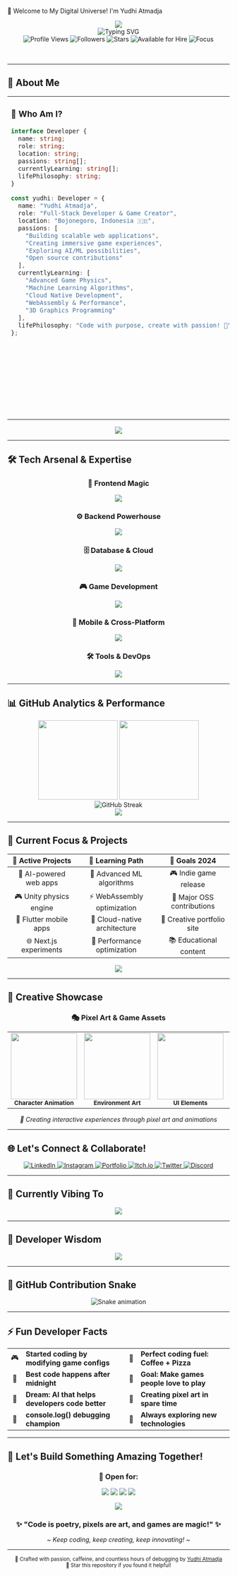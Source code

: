 🌟 Welcome to My Digital Universe! I'm Yudhi Atmadja
<div align="center">
  <img src="https://capsule-render.vercel.app/api?type=waving&color=gradient&customColorList=6,11,20&height=200&section=header&text=Code%20%7C%20Create%20%7C%20Innovate&fontSize=35&fontColor=ffffff&animation=fadeIn&fontAlignY=35&desc=Transforming%20Ideas%20into%20Interactive%20Experiences&descSize=16&descAlignY=55" />
</div>
<div align="center">
  <img src="https://readme-typing-svg.herokuapp.com?font=Fira+Code&weight=600&size=28&duration=3000&pause=1000&color=00F5FF&center=true&vCenter=true&width=800&lines=🚀+Full-Stack+Developer;🎮+Game+Development+Enthusiast;🤖+AI+%26+Machine+Learning+Explorer;🎨+Creative+Problem+Solver;✨+Building+the+Future%2C+One+Line+at+a+Time;🌏+Based+in+Surabaya%2C+Indonesia;💡+Open+Source+Contributor;🔥+Pixel+Art+Creator" alt="Typing SVG" />
</div>
<div align="center">
  <img src="https://komarev.com/ghpvc/?username=goonesmile&label=Profile%20Views&color=00f5ff&style=for-the-badge&labelColor=000000" alt="Profile Views" />
  <img src="https://img.shields.io/github/followers/goonesmile?label=Followers&style=for-the-badge&color=ff6b6b&labelColor=000000" alt="Followers" />
  <img src="https://img.shields.io/github/stars/goonesmile?label=Total%20Stars&style=for-the-badge&color=4ecdc4&labelColor=000000" alt="Stars" />
  <img src="https://img.shields.io/badge/Status-Available%20for%20Hire-brightgreen?style=for-the-badge&labelColor=000000" alt="Available for Hire" />
  <img src="https://img.shields.io/badge/Focus-Full%20Stack%20%26%20Game%20Dev-blueviolet?style=for-the-badge&labelColor=000000" alt="Focus" />
</div>
<br/>


<br/>

---

## 🎯 About Me

<table border="0" align="center">
<tr>
<td width="50%" valign="top">

### 🚀 **Who Am I?**
```typescript
interface Developer {
  name: string;
  role: string;
  location: string;
  passions: string[];
  currentlyLearning: string[];
  lifePhilosophy: string;
}

const yudhi: Developer = {
  name: "Yudhi Atmadja",
  role: "Full-Stack Developer & Game Creator",
  location: "Bojonegoro, Indonesia 🇮🇩",
  passions: [
    "Building scalable web applications",
    "Creating immersive game experiences",
    "Exploring AI/ML possibilities",
    "Open source contributions"
  ],
  currentlyLearning: [
    "Advanced Game Physics",
    "Machine Learning Algorithms",
    "Cloud Native Development",
    "WebAssembly & Performance",
    "3D Graphics Programming"
  ],
  lifePhilosophy: "Code with purpose, create with passion! 💫"
};
```

</td>
<td width="50%" valign="top">

### 🌟 **Quick Facts**
<img align="right" alt="Coding" width="300" src="https://media.giphy.com/media/L1R1tvI9svkIWwpVYr/giphy.gif">

- 🔭 **Currently Working On:** AI-powered web applications
- 🌱 **Learning:** Advanced game physics & ML algorithms
- 👯 **Looking to Collaborate:** Open source projects & indie games
- 🎯 **2024 Goals:** Release an indie game & contribute to major OSS
- ⚡ **Fun Fact:** I debug with `console.log()` and pixel art! 🎨
- 🎮 **Gaming:** Strategy games & indie titles
- ☕ **Fuel:** Coffee + Pizza = Perfect Code
- 🌙 **Peak Performance:** Night owl developer

</td>
</tr>
</table>

<div align="center">
  <img src="https://github-readme-activity-graph.vercel.app/graph?username=goonesmile&bg_color=0d1117&color=00f5ff&line=ff6b6b&point=4ecdc4&area=true&hide_border=true&custom_title=💻%20My%20Coding%20Journey" />
</div>

---

## 🛠️ Tech Arsenal & Expertise

<div align="center">
  
### 🎨 **Frontend Magic**
<p>
  <img src="https://skillicons.dev/icons?i=nextjs,react,vue,svelte,tailwind,sass,html,css,js,ts&theme=dark" />
</p>

### ⚙️ **Backend Powerhouse**
<p>
  <img src="https://skillicons.dev/icons?i=nodejs,express,laravel,php,python,java,kotlin,dart&theme=dark" />
</p>

### 🗄️ **Database & Cloud**
<p>
  <img src="https://skillicons.dev/icons?i=mysql,postgresql,mongodb,firebase,supabase,docker,aws,gcp&theme=dark" />
</p>

### 🎮 **Game Development**
<p>
  <img src="https://skillicons.dev/icons?i=unity,unreal,blender,cs,cpp,godot&theme=dark" />
</p>

### 📱 **Mobile & Cross-Platform**
<p>
  <img src="https://skillicons.dev/icons?i=flutter,kotlin,android,react&theme=dark" />
</p>

### 🛠️ **Tools & DevOps**
<p>
  <img src="https://skillicons.dev/icons?i=vscode,git,github,docker,linux,arduino,figma,photoshop&theme=dark" />
</p>

</div>

---

## 📊 GitHub Analytics & Performance

<div align="center">
  <img height="180em" src="https://github-readme-stats.vercel.app/api?username=goonesmile&show_icons=true&theme=tokyonight&include_all_commits=true&count_private=true&hide_border=true&bg_color=0d1117&title_color=00f5ff&icon_color=ff6b6b&text_color=ffffff&custom_title=⚡%20GitHub%20Statistics"/>
  <img height="180em" src="https://github-readme-stats.vercel.app/api/top-langs/?username=goonesmile&layout=compact&langs_count=8&theme=tokyonight&hide_border=true&bg_color=0d1117&title_color=00f5ff&text_color=ffffff&custom_title=🔥%20Most%20Used%20Languages"/>
</div>

<div align="center">
  <img src="https://github-readme-streak-stats.herokuapp.com/?user=goonesmile&theme=tokyonight&hide_border=true&background=0d1117&stroke=00f5ff&ring=ff6b6b&fire=4ecdc4&currStreakLabel=00f5ff" alt="GitHub Streak" />
</div>

<div align="center">
  <img src="https://github-profile-trophy.vercel.app/?username=goonesmile&theme=tokyonight&no-frame=true&no-bg=false&margin-w=4&row=1&column=6" />
</div>

---

## 🎯 Current Focus & Projects

<div align="center">

| 🚀 **Active Projects** | 🌱 **Learning Path** | 🎯 **Goals 2024** |
|:---:|:---:|:---:|
| 🤖 AI-powered web apps | 🧠 Advanced ML algorithms | 🎮 Indie game release |
| 🎮 Unity physics engine | ⚡ WebAssembly optimization | 🌟 Major OSS contributions |
| 📱 Flutter mobile apps | 🔧 Cloud-native architecture | 🎨 Creative portfolio site |
| 🌐 Next.js experiments | 🎯 Performance optimization | 📚 Educational content |

</div>

<div align="center">
  <img src="https://github-readme-stats.vercel.app/api/wakatime?username=goonesmile&theme=tokyonight&hide_border=true&bg_color=0d1117&title_color=00f5ff&text_color=ffffff&custom_title=⏰%20Weekly%20Development%20Breakdown" />
</div>

---

## 🎨 Creative Showcase

<div align="center">
  <h3>🎭 Pixel Art & Game Assets</h3>
  
  <table>
    <tr>
      <td align="center">
        <img src="https://media.giphy.com/media/QTfX9Ejfra3ZmNxh6B/giphy.gif" width="150" />
        <br/><sub><b>Character Animation</b></sub>
      </td>
      <td align="center">
        <img src="https://media.giphy.com/media/kH6CqYiquZawmU1HI6/giphy.gif" width="150" />
        <br/><sub><b>Environment Art</b></sub>
      </td>
      <td align="center">
        <img src="https://media.giphy.com/media/l3vR85PnGsBwu1PFK/giphy.gif" width="150" />
        <br/><sub><b>UI Elements</b></sub>
      </td>
      <td align="center">
        <img src="https://media.giphy.com/media/26tn33aiTi1jkl6H6/giphy.gif" width="150" />
        <br/><sub><b>Game Mechanics</b></sub>
      </td>
    </tr>
  </table>
  
  <p><em>🎨 Creating interactive experiences through pixel art and animations</em></p>
</div>

---

## 🌐 Let's Connect & Collaborate!

<div align="center">
  <a href="https://www.linkedin.com/in/yudhiiatmadja/" target="_blank">
    <img src="https://img.shields.io/badge/LinkedIn-0077B5?style=for-the-badge&logo=linkedin&logoColor=white&labelColor=000000" alt="LinkedIn"/>
  </a>
  <a href="https://www.instagram.com/yudhiiatmadja/" target="_blank">
    <img src="https://img.shields.io/badge/Instagram-E4405F?style=for-the-badge&logo=instagram&logoColor=white&labelColor=000000" alt="Instagram"/>
  </a>
  <a href="https://im-yudhi.vercel.app/" target="_blank">
    <img src="https://img.shields.io/badge/Portfolio-FF5722?style=for-the-badge&logo=firefox&logoColor=white&labelColor=000000" alt="Portfolio"/>
  </a>
  <a href="https://yudhiatmadja.itch.io/" target="_blank">
    <img src="https://img.shields.io/badge/Itch.io-FA5C5C?style=for-the-badge&logo=itchdotio&logoColor=white&labelColor=000000" alt="Itch.io"/>
  </a>
  <a href="https://twitter.com/yudhiiatmadja" target="_blank">
    <img src="https://img.shields.io/badge/Twitter-1DA1F2?style=for-the-badge&logo=twitter&logoColor=white&labelColor=000000" alt="Twitter"/>
  </a>
  <a href="https://discord.gg/yourusername" target="_blank">
    <img src="https://img.shields.io/badge/Discord-5865F2?style=for-the-badge&logo=discord&logoColor=white&labelColor=000000" alt="Discord"/>
  </a>
</div>

---

## 🎵 Currently Vibing To

<div align="center">
  <img src="https://spotify-github-profile.vercel.app/api/spotify?background_color=0d1117&border_color=ffffff" />
</div>

---

## 💭 Developer Wisdom

<div align="center">
  <img src="https://quotes-github-readme.vercel.app/api?type=horizontal&theme=tokyonight&border=true" />
</div>

---

## 🐍 GitHub Contribution Snake

<div align="center">
  <img src="https://github.com/goonesmile/goonesmile/blob/output/github-contribution-grid-snake-dark.svg" alt="Snake animation" />
</div>

---

## ⚡ Fun Developer Facts

<div align="center">
  
<table>
  <tr>
    <td align="center">🎮</td>
    <td><strong>Started coding by modifying game configs</strong></td>
    <td align="center">🍕</td>
    <td><strong>Perfect coding fuel: Coffee + Pizza</strong></td>
  </tr>
  <tr>
    <td align="center">🌙</td>
    <td><strong>Best code happens after midnight</strong></td>
    <td align="center">🎯</td>
    <td><strong>Goal: Make games people love to play</strong></td>
  </tr>
  <tr>
    <td align="center">🤖</td>
    <td><strong>Dream: AI that helps developers code better</strong></td>
    <td align="center">🎨</td>
    <td><strong>Creating pixel art in spare time</strong></td>
  </tr>
  <tr>
    <td align="center">🐛</td>
    <td><strong>console.log() debugging champion</strong></td>
    <td align="center">🚀</td>
    <td><strong>Always exploring new technologies</strong></td>
  </tr>
</table>

</div>

---

## 🎉 Let's Build Something Amazing Together!

<div align="center">
  <h3>🚀 Open for:</h3>
  <p>
    <img src="https://img.shields.io/badge/🤝-Collaborations-4ecdc4?style=for-the-badge&labelColor=000000" />
    <img src="https://img.shields.io/badge/💼-Freelance%20Projects-ff6b6b?style=for-the-badge&labelColor=000000" />
    <img src="https://img.shields.io/badge/🎮-Game%20Development-00f5ff?style=for-the-badge&labelColor=000000" />
    <img src="https://img.shields.io/badge/🌟-Open%20Source-orange?style=for-the-badge&labelColor=000000" />
  </p>
</div>

<div align="center">
  <img src="https://capsule-render.vercel.app/api?type=waving&color=gradient&customColorList=6,11,20&height=150&section=footer&text=Thanks%20for%20Visiting!&fontSize=20&fontColor=ffffff&animation=fadeIn&fontAlignY=40&desc=Let's%20create%20something%20extraordinary%20together!&descSize=14&descAlignY=60" />
</div>

<div align="center">
  <h3>✨ "Code is poetry, pixels are art, and games are magic!" ✨</h3>
  <p><em>~ Keep coding, keep creating, keep innovating! ~</em></p>
</div>

---

<div align="center">
  <sub>💖 Crafted with passion, caffeine, and countless hours of debugging by <a href="https://github.com/goonesmile">Yudhi Atmadja</a></sub>
  <br/>
  <sub>🌟 Star this repository if you found it helpful!</sub>
</div>
